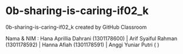 # 0b-sharing-is-caring-if02_k
0b-sharing-is-caring-if02_k created by GitHub Classroom

Nama & NIM : Hana Aprillia Dahrani (1301178600) |
Arif Syaiful Rahman (1301178592) |
Hanna Afiah (1301178591) |
Anggi Yuniar Putri ( ) 
